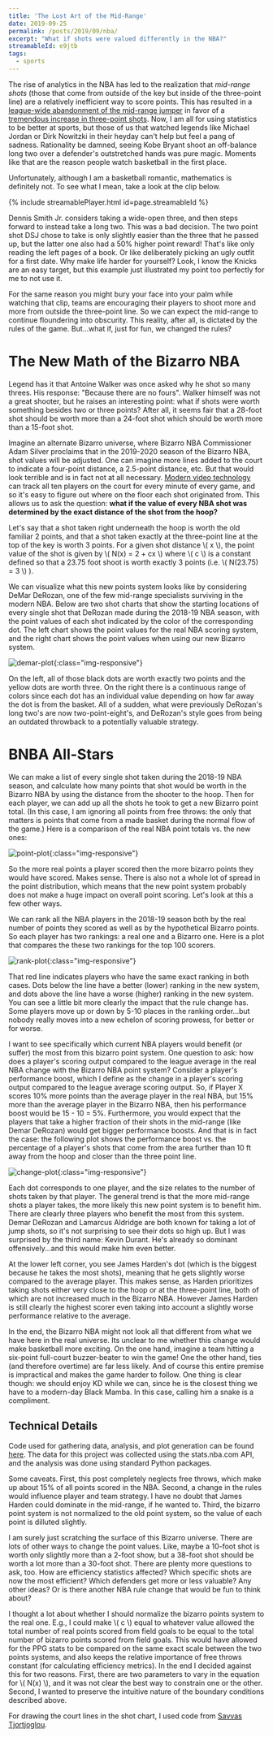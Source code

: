 ```yaml
---
title: 'The Lost Art of the Mid-Range'
date: 2019-09-25
permalink: /posts/2019/09/nba/
excerpt: "What if shots were valued differently in the NBA?"
streamableId: e9jtb
tags:
  - sports
---
```


The rise of analytics in the NBA has led to the realization that *mid-range shots* (those that come from outside of the key but inside of the three-point line) are a relatively inefficient way to score points. This has resulted in a [league-wide abandonment of the mid-range jumper](https://flowingdata.com/2019/01/15/goodbye-mid-range-shot/) in favor of a [tremendous increase in three-point shots](https://www.theringer.com/nba/2019/2/27/18240583/3-point-boom-nba-daryl-morey). Now, I am all for using statistics to be better at sports, but those of us that watched legends like Michael Jordan or Dirk Nowitzki in their heyday can't help but feel a pang of sadness. Rationality be damned, seeing Kobe Bryant shoot an off-balance long two over a defender's outstretched hands was pure magic. Moments like that are the reason people watch basketball in the first place.

Unfortunately, although I am a basketball romantic, mathematics is definitely not. To see what I mean, take a look at the clip below.

{% include streamablePlayer.html id=page.streamableId %}

Dennis Smith Jr. considers taking a wide-open three, and then steps forward to instead take a long two. This was a bad decision. The two point shot DSJ chose to take is only slightly easier than the three that he passed up, but the latter one also had a 50% higher point reward! That's like only reading the left pages of a book. Or like deliberately picking an ugly outfit for a first date. Why make life harder for yourself? Look, I know the Knicks are an easy target, but this example just illustrated my point too perfectly for me to not use it.

For the same reason you might bury your face into your palm while watching that clip, teams are encouraging their players to shoot more and more from outside the three-point line. So we can expect the mid-range to continue floundering into obscurity. This reality, after all, is dictated by the rules of the game. But...what if, just for fun, we changed the rules?

The New Math of the Bizarro NBA
======
Legend has it that Antoine Walker was once asked why he shot so many threes. His response: "Because there are no fours". Walker himself was not a great shooter, but he raises an interesting point: what if shots were worth something besides two or three points? After all, it seems fair that a 28-foot shot should be worth more than a 24-foot shot which should be worth more than a 15-foot shot. 

Imagine an alternate Bizarro universe, where Bizarro NBA Commissioner Adam Silver proclaims that in the 2019-2020 season of the Bizarro NBA, shot values will be adjusted. One can imagine more lines added to the court to indicate a four-point distance, a 2.5-point distance, etc. But that would look terrible and is in fact not at all necessary. [Modern video technology](http://grantland.com/features/the-toronto-raptors-sportvu-cameras-nba-analytical-revolution/) can track all ten players on the court for every minute of every game, and so it's easy to figure out where on the floor each shot originated from. This allows us to ask the question: **what if the value of every NBA shot was determined by the exact distance of the shot from the hoop?**

Let's say that a shot taken right underneath the hoop is worth the old familiar 2 points, and that a shot taken exactly at the three-point line at the top of the key is worth 3 points. For a given shot distance \\( x \\), the point value of the shot is given by
\\(
N(x) = 2 + cx
\\)
where \\( c \\) is a constant defined so that a 23.75 foot shoot is worth exactly 3 points (i.e. \\( N(23.75) = 3 \\) ).

We can visualize what this new points system looks like by considering DeMar DeRozan, one of the few mid-range specialists surviving in the modern NBA. Below are two shot charts that show the starting locations of every single shot that DeRozan made during the 2018-19 NBA season, with the point values of each shot indicated by the color of the corresponding dot. The left chart shows the point values for the real NBA scoring system, and the right chart shows the point values when using our new Bizarro system.

![demar-plot](/images/for-posts/nba/derozan.png){:class="img-responsive"}

On the left, all of those black dots are worth exactly two points and the yellow dots are worth three. On the right there is a continuous range of colors since each dot has an individual value depending on how far away the dot is from the basket. All of a sudden, what were previously DeRozan's long two's are now two-point-eight's, and DeRozan's style goes from being an outdated throwback to a potentially valuable strategy.

BNBA All-Stars
======

We can make a list of every single shot taken during the 2018-19 NBA season, and calculate how many points that shot would be worth in the Bizarro NBA by using the distance from the shooter to the hoop. Then for each player, we can add up all the shots he took to get a new Bizarro point total. (In this case, I am ignoring all points from free throws: the only that matters is points that come from a made basket during the normal flow of the game.) Here is a comparison of the real NBA point totals vs. the new ones:

![point-plot](/images/for-posts/nba/point-plot.png){:class="img-responsive"}

So the more real points a player scored then the more bizarro points they would have scored. Makes sense. There is also not a whole lot of spread in the point distribution, which means that the new point system probably does not make a huge impact on overall point scoring. Let's look at this a few other ways.

We can rank all the NBA players in the 2018-19 season both by the real number of points they scored as well as by the hypothetical Bizarro points. So each player has two rankings: a real one and a Bizarro one. Here is a plot that compares the these two rankings for the top 100 scorers. 

![rank-plot](/images/for-posts/nba/rank-plot.png){:class="img-responsive"}

That red line indicates players who have the same exact ranking in both cases. Dots below the line have a better (lower) ranking in the new system, and dots above the line have a worse (higher) ranking in the new system. You can see a little bit more clearly the impact that the rule change has. Some players move up or down by 5-10 places in the ranking order...but nobody really moves into a new echelon of scoring prowess, for better or for worse.

I want to see specifically which current NBA players would benefit (or suffer) the most from this bizarro point system. One question to ask: how does a player's scoring output compared to the league average in the real NBA change with the Bizarro NBA point system? Consider a player's performance boost, which I define as the change in a player's scoring output compared to the league average scoring output. So, if Player X scores 10% more points than the average player in the real NBA, but 15% more than the average player in the Bizarro NBA, then his performance boost would be 15 - 10 = 5%. Furthermore, you would expect that the players that take a higher fraction of their shots in the mid-range (like Demar DeRozan) would get bigger performance boosts. And that is in fact the case: the following plot shows the performance boost vs. the percentage of a player's shots that come from the area further than 10 ft away from the hoop and closer than the three point line.

![change-plot](/images/for-posts/nba/change-plot.png){:class="img-responsive"}

Each dot corresponds to one player, and the size relates to the number of shots taken by that player. The general trend is that the more mid-range shots a player takes, the more likely this new point system is to benefit him. There are clearly three players who benefit the most from this system. Demar DeRozan and Lamarcus Aldridge are both known for taking a lot of jump shots, so it's not surprising to see their dots so high up. But I was surprised by the third name: Kevin Durant. He's already so dominant offensively...and this would make him even better.

At the lower left corner, you see James Harden's dot (which is the biggest because he takes the most shots), meaning that he gets slightly worse compared to the average player. This makes sense, as Harden prioritizes taking shots either very close to the hoop or at the three-point line, both of which are not increased much in the Bizarro NBA. However James Harden is still clearly the highest scorer even taking into account a slightly worse performance relative to the average.

In the end, the Bizarro NBA might not look all that different from what we have here in the real universe. Its unclear to me whether this change would make basketball more exciting. On the one hand, imagine a team hitting a six-point full-court buzzer-beater to win the game! One the other hand, ties (and therefore overtime) are far less likely. And of course this entire premise is impractical and makes the game harder to follow. One thing is clear though: we should enjoy KD while we can, since he is the closest thing we have to a modern-day Black Mamba. In this case, calling him a snake is a compliment.

Technical Details
------
Code used for gathering data, analysis, and plot generation can be found [here](https://github.com/jmanfredi/shot-data). The data for this project was collected using the stats.nba.com API, and the analysis was done using standard Python packages.

Some caveats. First, this post completely neglects free throws, which make up about 15% of all points scored in the NBA. Second, a change in the rules would influence player and team strategy. I have no doubt that James Harden could dominate in the mid-range, if he wanted to. Third, the bizarro point system is not normalized to the old point system, so the value of each point is dilluted slightly.

I am surely just scratching the surface of this Bizarro universe. There are lots of other ways to change the point values. Like, maybe a 10-foot shot is worth only slightly more than a 2-foot show, but a 38-foot shot should be worth a lot more than a 30-foot shot. There are plenty more questions to ask, too. How are efficiency statistics affected? Which specific shots are now the most efficient? Which defenders get more or less valuable? Any other ideas? Or is there another NBA rule change that would be fun to think about?

I thought a lot about whether I should normalize the bizarro points system to the real one. E.g., I could make \\( c \\) equal to whatever value allowed the total number of real points scored from field goals to be equal to the total number of bizarro points scored from field goals. This would have allowed for the PPG stats to be compared on the same exact scale between the two points systems, and also keeps the relative importance of free throws constant (for calculating efficiency metrics). In the end I decided against this for two reasons. First, there are two parameters to vary in the equation for \\( N(x) \\), and it was not clear the best way to constrain one or the other. Second, I wanted to preserve the intuitive nature of the boundary conditions described above. 

For drawing the court lines in the shot chart, I used code from [Savvas Tjortjoglou](https://github.com/savvastj/nbashots).





